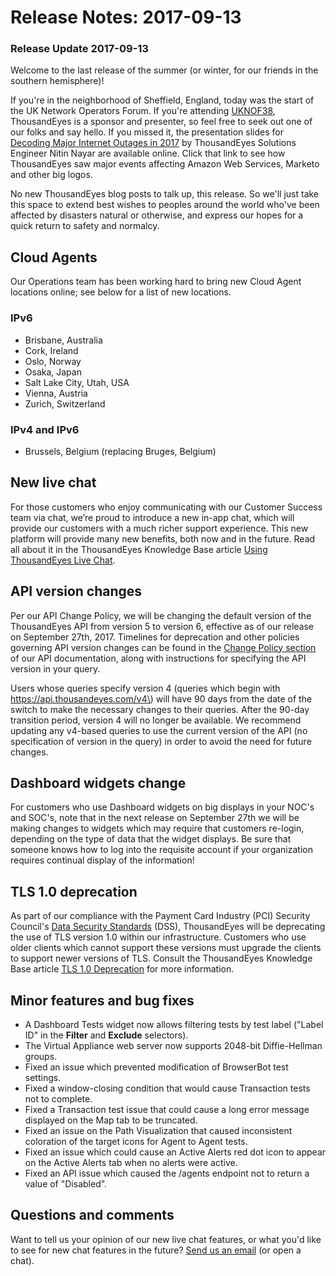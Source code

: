 # Release Notes: 2017-09-13

### Release Update 2017-09-13

Welcome to the last release of the summer \(or winter, for our friends in the southern hemisphere\)!

If you're in the neighborhood of Sheffield, England, today was the start of the UK Network Operators Forum.  If you're attending [UKNOF38](https://indico.uknof.org.uk/event/40/), ThousandEyes is a sponsor and presenter, so feel free to seek out one of our folks and say hello. If you missed it, the presentation slides for [Decoding Major Internet Outages in 2017](https://indico.uknof.org.uk/event/40/contribution/16) by ThousandEyes Solutions Engineer Nitin Nayar are available online. Click that link to see how ThousandEyes saw major events affecting Amazon Web Services, Marketo and other big logos.

No new ThousandEyes blog posts to talk up, this release. So we'll just take this space to extend best wishes to peoples around the world who've been affected by disasters natural or otherwise, and express our hopes for a quick return to safety and normalcy.

## Cloud Agents

Our Operations team has been working hard to bring new Cloud Agent locations online; see below for a list of new locations.

### IPv6

* Brisbane, Australia
* Cork, Ireland
* Oslo, Norway
* Osaka, Japan
* Salt Lake City, Utah, USA
* Vienna, Austria
* Zurich, Switzerland

### IPv4 and IPv6

* Brussels, Belgium \(replacing Bruges, Belgium\)

## New live chat

For those customers who enjoy communicating with our Customer Success team via chat, we’re proud to introduce a new in-app chat, which will provide our customers with a much richer support experience. This new platform will provide many new benefits, both now and in the future.  Read all about it in the ThousandEyes Knowledge Base article [Using ThousandEyes Live Chat](https://success.thousandeyes.com/PublicArticlePage?articleIdParam=kA0440000009RwiCAE).

## API version changes

Per our API Change Policy, we will be changing the default version of the ThousandEyes API from version 5 to version 6, effective as of our release on September 27th, 2017. Timelines for deprecation and other policies governing API version changes can be found in the [Change Policy section](http://developer.thousandeyes.com/#/versioning) of our API documentation, along with instructions for specifying the API version in your query.

Users whose queries specify version 4 \(queries which begin with https://api.thousandeyes.com/v4\) will have 90 days from the date of the switch to make the necessary changes to their queries. After the 90-day transition period, version 4 will no longer be available. We recommend updating any v4-based queries to use the current version of the API \(no specification of version in the query\) in order to avoid the need for future changes.

## Dashboard widgets change

For customers who use Dashboard widgets on big displays in your NOC's and SOC's, note that in the next release on September 27th we will be making changes to widgets which may require that customers re-login, depending on the type of data that the widget displays. Be sure that someone knows how to log into the requisite account if your organization requires continual display of the information!

## TLS 1.0 deprecation

As part of our compliance with the Payment Card Industry \(PCI\) Security Council's [Data Security Standards](https://www.pcisecuritystandards.org/pci_security/maintaining_payment_security) \(DSS\), ThousandEyes will be deprecating the use of TLS version 1.0 within our infrastructure. Customers who use older clients which cannot support these versions must upgrade the clients to support newer versions of TLS. Consult the ThousandEyes Knowledge Base article [TLS 1.0 Deprecation](https://success.thousandeyes.com/PublicArticlePage?articleIdParam=kA0440000009RwdCAE) for more information.

## Minor features and bug fixes

* A Dashboard Tests widget now allows filtering tests by test label \("Label ID" in the **Filter** and **Exclude** selectors\).
* The Virtual Appliance web server now supports 2048-bit Diffie-Hellman groups.
* Fixed an issue which prevented modification of BrowserBot test settings.
* Fixed a window-closing condition that would cause Transaction tests not to complete.
* Fixed a Transaction test issue that could cause a long error message displayed on the Map tab to be truncated.
* Fixed an issue on the Path Visualization that caused inconsistent coloration of the target icons for Agent to Agent tests.
* Fixed an issue which could cause an Active Alerts red dot icon to appear on the Active Alerts tab when no alerts were active.
* Fixed an API issue which caused the /agents endpoint not to return a value of "Disabled".

## Questions and comments

Want to tell us your opinion of our new live chat features, or what you'd like to see for new chat features in the future? [Send us an email](mailto:support@thousandeyes.com?subject=2017-09-13+Release+Update) \(or open a chat\).

